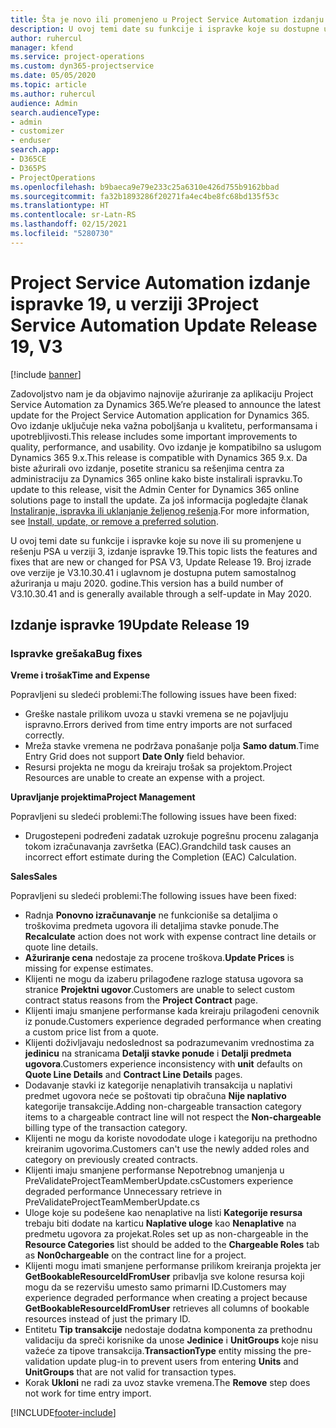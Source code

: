 ```yaml
---
title: Šta je novo ili promenjeno u Project Service Automation izdanju ispravke 19 u verziji 3
description: U ovoj temi date su funkcije i ispravke koje su dostupne u Project Service Automation izdanju ispravke 19 u verziji 3.
author: ruhercul
manager: kfend
ms.service: project-operations
ms.custom: dyn365-projectservice
ms.date: 05/05/2020
ms.topic: article
ms.author: ruhercul
audience: Admin
search.audienceType:
- admin
- customizer
- enduser
search.app:
- D365CE
- D365PS
- ProjectOperations
ms.openlocfilehash: b9baeca9e79e233c25a6310e426d755b9162bbad
ms.sourcegitcommit: fa32b1893286f20271fa4ec4be8fc68bd135f53c
ms.translationtype: HT
ms.contentlocale: sr-Latn-RS
ms.lasthandoff: 02/15/2021
ms.locfileid: "5280730"
---
```

# <a name="project-service-automation-update-release-19-v3"></a><span data-ttu-id="25f69-103">Project Service Automation izdanje ispravke 19, u verziji 3</span><span class="sxs-lookup"><span data-stu-id="25f69-103">Project Service Automation Update Release 19, V3</span></span>

[!include [banner](../includes/psa-now-project-operations.md)]

<span data-ttu-id="25f69-104">Zadovoljstvo nam je da objavimo najnovije ažuriranje za aplikaciju Project Service Automation za Dynamics 365.</span><span class="sxs-lookup"><span data-stu-id="25f69-104">We’re pleased to announce the latest update for the Project Service Automation application for Dynamics 365.</span></span> <span data-ttu-id="25f69-105">Ovo izdanje uključuje neka važna poboljšanja u kvalitetu, performansama i upotrebljivosti.</span><span class="sxs-lookup"><span data-stu-id="25f69-105">This release includes some important improvements to quality, performance, and usability.</span></span> <span data-ttu-id="25f69-106">Ovo izdanje je kompatibilno sa uslugom Dynamics 365 9.x.</span><span class="sxs-lookup"><span data-stu-id="25f69-106">This release is compatible with Dynamics 365 9.x.</span></span> <span data-ttu-id="25f69-107">Da biste ažurirali ovo izdanje, posetite stranicu sa rešenjima centra za administraciju za Dynamics 365 online kako biste instalirali ispravku.</span><span class="sxs-lookup"><span data-stu-id="25f69-107">To update to this release, visit the Admin Center for Dynamics 365 online solutions page to install the update.</span></span> <span data-ttu-id="25f69-108">Za još informacija pogledajte članak [Instaliranje, ispravka ili uklanjanje željenog rešenja](https://docs.microsoft.com/power-platform/admin/install-remove-preferred-solution).</span><span class="sxs-lookup"><span data-stu-id="25f69-108">For more information, see [Install, update, or remove a preferred solution](https://docs.microsoft.com/power-platform/admin/install-remove-preferred-solution).</span></span>

<span data-ttu-id="25f69-109">U ovoj temi date su funkcije i ispravke koje su nove ili su promenjene u rešenju PSA u verziji 3, izdanje ispravke 19.</span><span class="sxs-lookup"><span data-stu-id="25f69-109">This topic lists the features and fixes that are new or changed for PSA V3, Update Release 19.</span></span> <span data-ttu-id="25f69-110">Broj izrade ove verzije je V3.10.30.41 i uglavnom je dostupna putem samostalnog ažuriranja u maju 2020. godine.</span><span class="sxs-lookup"><span data-stu-id="25f69-110">This version has a build number of V3.10.30.41 and is generally available through a self-update in May 2020.</span></span>

## <a name="update-release-19"></a><span data-ttu-id="25f69-111">Izdanje ispravke 19</span><span class="sxs-lookup"><span data-stu-id="25f69-111">Update Release 19</span></span>

### <a name="bug-fixes"></a><span data-ttu-id="25f69-112">Ispravke grešaka</span><span class="sxs-lookup"><span data-stu-id="25f69-112">Bug fixes</span></span>

<span data-ttu-id="25f69-113">**Vreme i trošak**</span><span class="sxs-lookup"><span data-stu-id="25f69-113">**Time and Expense**</span></span>

<span data-ttu-id="25f69-114">Popravljeni su sledeći problemi:</span><span class="sxs-lookup"><span data-stu-id="25f69-114">The following issues have been fixed:</span></span> 

- <span data-ttu-id="25f69-115">Greške nastale prilikom uvoza u stavki vremena se ne pojavljuju ispravno.</span><span class="sxs-lookup"><span data-stu-id="25f69-115">Errors derived from time entry imports are not surfaced correctly.</span></span>
- <span data-ttu-id="25f69-116">Mreža stavke vremena ne podržava ponašanje polja **Samo datum**.</span><span class="sxs-lookup"><span data-stu-id="25f69-116">Time Entry Grid does not support **Date Only** field behavior.</span></span>
- <span data-ttu-id="25f69-117">Resursi projekta ne mogu da kreiraju trošak sa projektom.</span><span class="sxs-lookup"><span data-stu-id="25f69-117">Project Resources are unable to create an expense with a project.</span></span>

<span data-ttu-id="25f69-118">**Upravljanje projektima**</span><span class="sxs-lookup"><span data-stu-id="25f69-118">**Project Management**</span></span>

<span data-ttu-id="25f69-119">Popravljeni su sledeći problemi:</span><span class="sxs-lookup"><span data-stu-id="25f69-119">The following issues have been fixed:</span></span> 

-  <span data-ttu-id="25f69-120">Drugostepeni podređeni zadatak uzrokuje pogrešnu procenu zalaganja tokom izračunavanja završetka (EAC).</span><span class="sxs-lookup"><span data-stu-id="25f69-120">Grandchild task causes an incorrect effort estimate during the Completion (EAC) Calculation.</span></span>

<span data-ttu-id="25f69-121">**Sales**</span><span class="sxs-lookup"><span data-stu-id="25f69-121">**Sales**</span></span>

<span data-ttu-id="25f69-122">Popravljeni su sledeći problemi:</span><span class="sxs-lookup"><span data-stu-id="25f69-122">The following issues have been fixed:</span></span> 

- <span data-ttu-id="25f69-123">Radnja **Ponovno izračunavanje** ne funkcioniše sa detaljima o troškovima predmeta ugovora ili detaljima stavke ponude.</span><span class="sxs-lookup"><span data-stu-id="25f69-123">The **Recalculate** action does not work with expense contract line details or quote line details.</span></span>
- <span data-ttu-id="25f69-124">**Ažuriranje cena** nedostaje za procene troškova.</span><span class="sxs-lookup"><span data-stu-id="25f69-124">**Update Prices** is missing for expense estimates.</span></span>
-  <span data-ttu-id="25f69-125">Klijenti ne mogu da izaberu prilagođene razloge statusa ugovora sa stranice **Projektni ugovor**.</span><span class="sxs-lookup"><span data-stu-id="25f69-125">Customers are unable to select custom contract status reasons from the **Project Contract** page.</span></span>
- <span data-ttu-id="25f69-126">Klijenti imaju smanjene performanse kada kreiraju prilagođeni cenovnik iz ponude.</span><span class="sxs-lookup"><span data-stu-id="25f69-126">Customers experience degraded performance when creating a custom price list from a quote.</span></span>
- <span data-ttu-id="25f69-127">Klijenti doživljavaju nedoslednost sa podrazumevanim vrednostima za **jedinicu** na stranicama **Detalji stavke ponude** i **Detalji predmeta ugovora**.</span><span class="sxs-lookup"><span data-stu-id="25f69-127">Customers experience inconsistency with **unit** defaults on **Quote Line Details** and **Contract Line Details** pages.</span></span>
- <span data-ttu-id="25f69-128">Dodavanje stavki iz kategorije nenaplativih transakcija u naplativi predmet ugovora neće se poštovati tip obračuna **Nije naplativo** kategorije transakcije.</span><span class="sxs-lookup"><span data-stu-id="25f69-128">Adding non-chargeable transaction category items to a chargeable contract line will not respect the **Non-chargeable** billing type of the transaction category.</span></span>
- <span data-ttu-id="25f69-129">Klijenti ne mogu da koriste novododate uloge i kategoriju na prethodno kreiranim ugovorima.</span><span class="sxs-lookup"><span data-stu-id="25f69-129">Customers can't use the newly added roles and category on previously created contracts.</span></span>
- <span data-ttu-id="25f69-130">Klijenti imaju smanjene performanse Nepotrebnog umanjenja u PreValidateProjectTeamMemberUpdate.cs</span><span class="sxs-lookup"><span data-stu-id="25f69-130">Customers experience degraded performance Unnecessary retrieve in PreValidateProjectTeamMemberUpdate.cs</span></span>
- <span data-ttu-id="25f69-131">Uloge koje su podešene kao nenaplative na listi **Kategorije resursa** trebaju biti dodate na karticu **Naplative uloge** kao **Nenaplative** na predmetu ugovora za projekat.</span><span class="sxs-lookup"><span data-stu-id="25f69-131">Roles set up as non-chargeable in the **Resource Categories** list should be added to the **Chargeable Roles** tab as **Non0chargeable** on the contract line for a project.</span></span>
- <span data-ttu-id="25f69-132">Klijenti mogu imati smanjene performanse prilikom kreiranja projekta jer **GetBookableResourceIdFromUser** pribavlja sve kolone resursa koji mogu da se rezervišu umesto samo primarni ID.</span><span class="sxs-lookup"><span data-stu-id="25f69-132">Customers may experience degraded performance when creating a project because **GetBookableResourceIdFromUser** retrieves all columns of bookable resources instead of just the primary ID.</span></span>
- <span data-ttu-id="25f69-133">Entitetu **Tip transakcije** nedostaje dodatna komponenta za prethodnu validaciju da spreči korisnike da unose **Jedinice** i **UnitGroups** koje nisu važeće za tipove transakcija.</span><span class="sxs-lookup"><span data-stu-id="25f69-133">**TransactionType** entity missing the pre-validation update plug-in to prevent users from entering **Units** and **UnitGroups** that are not valid for transaction types.</span></span>
- <span data-ttu-id="25f69-134">Korak **Ukloni** ne radi za uvoz stavke vremena.</span><span class="sxs-lookup"><span data-stu-id="25f69-134">The **Remove** step does not work for time entry import.</span></span>


[!INCLUDE[footer-include](../includes/footer-banner.md)]